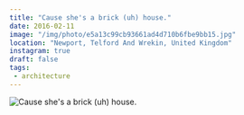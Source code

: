 ```yaml
---
title: "Cause she's a brick (uh) house."
date: 2016-02-11
image: "/img/photo/e5a13c99cb93661ad4d710b6fbe9bb15.jpg"
location: "Newport, Telford And Wrekin, United Kingdom"
instagram: true
draft: false
tags:
 - architecture
---
```


![Cause she's a brick (uh) house.](/img/photo/e5a13c99cb93661ad4d710b6fbe9bb15.jpg)
